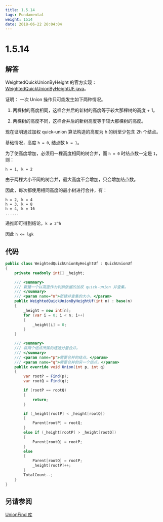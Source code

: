 ```yaml
---
title: 1.5.14
tags: Fundamental
weight: 1514
date: 2018-06-22 20:04:04
---
```


# 1.5.14


## 解答

WeightedQuickUnionByHeight 的官方实现：[WeightedQuickUnionByHeightUF.java](http://algs4.cs.princeton.edu/15uf/WeightedQuickUnionByHeightUF.java.html)。

证明：
 一次 Union 操作只可能发生如下两种情况。

 1. 两棵树的高度相同，这样合并后的新树的高度等于较大那棵树的高度 + 1。
 
 2. 两棵树的高度不同，这样合并后的新树高度等于较大那棵树的高度。 

现在证明通过加权 quick-union 算法构造的高度为 h 的树至少包含 2h 个结点。

基础情况，高度 `h = 0`, 结点数 `k = 1`。

为了使高度增加，必须用一棵高度相同的树合并，而 `h = 0` 时结点数一定是 `1`，则：

`h = 1, k = 2`

由于两棵大小不同的树合并，最大高度不会增加，只会增加结点数。

因此，每次都使用相同高度的最小树进行合并，有：

```
h = 2, k = 4
h = 3, k = 8
h = 4, k = 16
......
```

递推即可得到结论，`k ≥ 2^h`

因此 `h <= lgk`

## 代码

```csharp
public class WeightedQuickUnionByHeightUf : QuickUnionUf
{
    private readonly int[] _height;

    /// <summary>
    /// 新建一个以高度作为判断依据的加权 quick-union 并查集。
    /// </summary>
    /// <param name="n">新建并查集的大小。</param>
    public WeightedQuickUnionByHeightUf(int n) : base(n)
    {
        _height = new int[n];
        for (var i = 0; i < n; i++)
        {
            _height[i] = 0;
        }
    }

    /// <summary>
    /// 将两个结点所属的连通分量合并。
    /// </summary>
    /// <param name="p">需要合并的结点。</param>
    /// <param name="q">需要合并的另一个结点。</param>
    public override void Union(int p, int q)
    {
        var rootP = Find(p);
        var rootQ = Find(q);

        if (rootP == rootQ)
        {
            return;
        }

        if (_height[rootP] < _height[rootQ])
        {
            Parent[rootP] = rootQ;
        }
        else if (_height[rootP] > _height[rootQ])
        {
            Parent[rootQ] = rootP;
        }
        else
        {
            Parent[rootQ] = rootP;
            _height[rootP]++;
        }
        TotalCount--;
    }
}
```

## 另请参阅

[UnionFind 库](https://github.com/ikesnowy/Algorithms-4th-Edition-in-Csharp/tree/master/1%20Fundamental/1.5/UnionFind)
